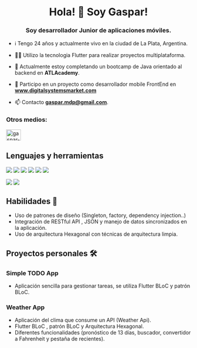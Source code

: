 
<h1 align="center">Hola! 👋  Soy Gaspar!</h1>
<h3 align="center">Soy desarrollador Junior de aplicaciones móviles.</h3>

- ℹ️ Tengo 24 años y actualmente vivo en la ciudad de La Plata, Argentina.
- 👨‍💻 Utilizo la tecnologia Flutter para realizar proyectos multiplataforma.
- 🌱 Actualmente estoy completando un bootcamp de Java orientado al backend en **ATLAcademy**.
- 💼 Participo en un proyecto como desarrollador mobile FrontEnd en **www.digitalsystemsmarket.com**

- 📫 Contacto **gaspar.mdp@gmail.com**.

<h3 align="left">Otros medios:</h3>
<p align="left">
<a href="https://linkedin.com/in/gaspar-suarez" target="blank"><img align="center" src="https://raw.githubusercontent.com/rahuldkjain/github-profile-readme-generator/master/src/images/icons/Social/linked-in-alt.svg" alt="gaspar-suarez" height="30" width="40" /></a>

 ## Lenguajes y herramientas
 
<img src="https://img.shields.io/badge/Dart-0175C2.svg?style=for-the-badge&logo=Dart&logoColor=white"/> <img src="https://img.shields.io/badge/Flutter-02569B.svg?style=for-the-badge&logo=Flutter&logoColor=white"/> <img src="https://img.shields.io/badge/Git-F05032.svg?style=for-the-badge&logo=Git&logoColor=white"/> <img src="https://img.shields.io/badge/Postman-FF6C37.svg?style=for-the-badge&logo=Postman&logoColor=white"/> <img src="https://img.shields.io/badge/Visual%20Studio-5C2D91.svg?style=for-the-badge&logo=Visual-Studio&logoColor=white"/> <img src="https://img.shields.io/badge/macOS-000000.svg?style=for-the-badge&logo=macOS&logoColor=white"/> 
 
<img src="https://img.shields.io/badge/Spring%20Boot-6DB33F.svg?style=for-the-badge&logo=Spring-Boot&logoColor=white"/> <img src="https://img.shields.io/badge/java-%23ED8B00.svg?style=for-the-badge&logo=openjdk&logoColor=white"/>
 
 
## Habilidades  📖

 - Uso de patrones de diseño (Singleton, factory, dependency injection..)
 - Integración de RESTful API , JSON y manejo de datos sincronizados en la aplicación.
 - Uso de arquitectura Hexagonal con técnicas de arquitectura limpia.

 ## Proyectos personales  🛠️

 ### Simple TODO App
 
 * Aplicación sencilla para gestionar tareas, se utiliza Flutter BLoC y patrón BLoC.

### Weather App 

 * Aplicación del clima que consume un API (Weather Api).
 * Flutter BLoC , patrón BLoC y Arquitectura Hexagonal.
 * Diferentes funcionalidades (pronóstico de 13 días, buscador, convertidor a Fahrenheit y pestaña de recientes).







